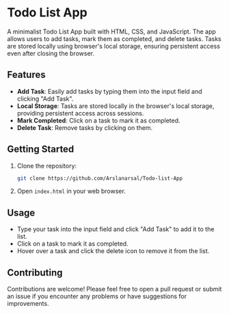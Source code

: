 # Todo List App

A minimalist Todo List App built with HTML, CSS, and JavaScript. The app allows users to add tasks, mark them as completed, and delete tasks. Tasks are stored locally using browser's local storage, ensuring persistent access even after closing the browser.

## Features

- **Add Task**: Easily add tasks by typing them into the input field and clicking "Add Task".
- **Local Storage**: Tasks are stored locally in the browser's local storage, providing persistent access across sessions.
- **Mark Completed**: Click on a task to mark it as completed.
- **Delete Task**: Remove tasks by clicking on them.

## Getting Started

1. Clone the repository:

   ```bash
   git clone https://github.com/Arslanarsal/Todo-list-App
   ```

2. Open `index.html` in your web browser.

## Usage

- Type your task into the input field and click "Add Task" to add it to the list.
- Click on a task to mark it as completed.
- Hover over a task and click the delete icon to remove it from the list.

## Contributing

Contributions are welcome! Please feel free to open a pull request or submit an issue if you encounter any problems or have suggestions for improvements.

